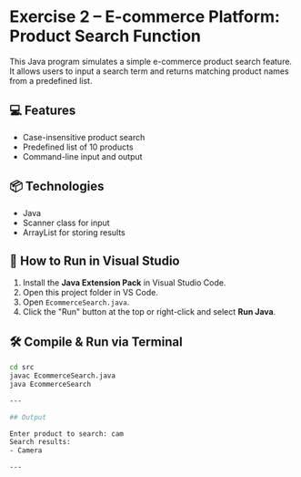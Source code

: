 # Exercise 2 – E-commerce Platform: Product Search Function

This Java program simulates a simple e-commerce product search feature. It allows users to input a search term and returns matching product names from a predefined list.

## 💻 Features

- Case-insensitive product search
- Predefined list of 10 products
- Command-line input and output

## 📦 Technologies

- Java
- Scanner class for input
- ArrayList for storing results

## 🚀 How to Run in Visual Studio

1. Install the **Java Extension Pack** in Visual Studio Code.
2. Open this project folder in VS Code.
3. Open `EcommerceSearch.java`.
4. Click the "Run" button at the top or right-click and select **Run Java**.

## 🛠️ Compile & Run via Terminal

```bash
cd src
javac EcommerceSearch.java
java EcommerceSearch

---

## Output

Enter product to search: cam
Search results:
- Camera

---